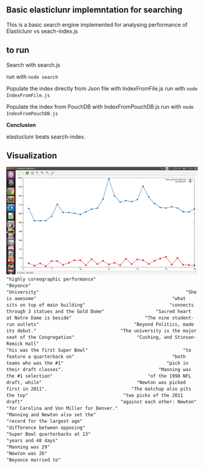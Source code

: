 ## Basic elasticlunr implemntation for searching

This is a basic search engine implemented for analysing performance of Elasticlunr vs seach-index.js

## to run
Search with search.js

run with `node search` 

Populate the index directly from Json file with IndexFromFile.js
run with `node IndexFromFile.js` 

Populate the index  from PouchDB  with IndexFromPouchDB.js
run with `node IndexFromPouchDB.js`

**Conclusion**

 elastuclunr beats search-index.
 
## Visualization

 ![](/data_ploting.png)
` 
"highly coreographic performance" 								
"Beyonce" 			  											
"University"			  										 
"She is awesome"		  										 
"what sits on top of main building" 							 
"connects through 3 statues and the Gold Dome"					
"Sacred heart at Notre Dame is beside"							
"The nine student-run outlets"									
"Beyond Politics, made its debut."								
"The university is the major seat of the Congregation"						
"Cushing, and Stinson-Remick Hall"															
"his was the first Super Bowl"									
"to feature a quarterback on" 									
"both teams who was the #1" 									
"pick in their draft classes".									
"Manning was the #1 selection"									
"of the 1998 NFL draft, while" 									
"Newton was picked first in 2011".								
"The matchup also pits the top"									 
"two picks of the 2011 draft"									
"against each other: Newton" 									
"for Carolina and Von Miller for Denver."						 				
"Manning and Newton also set the"								
"record for the largest age"									
"difference between opposing"									
"Super Bowl quarterbacks at 13"																		
"years and 48 days" 											
"Manning was 29"												
"Newton was 26"													
"Beyonce married to"				`
